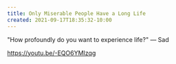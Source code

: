```yaml
---
title: Only Miserable People Have a Long Life
created: 2021-09-17T18:35:32-10:00
---
```


"How profoundly do you want to experience life?" — Sad

https://youtu.be/-EQO6YMIzqg
